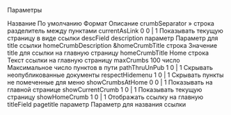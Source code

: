 Параметры

Название	По умолчанию	Формат	Описание
crumbSeparator	»	строка	разделитель между пунктами
currentAsLink	0	0 | 1	Показывать текущую страницу в виде ссылки
descField	description	параметр	Параметр для title ссылки
homeCrumbDescription	&homeCrumbTitle	строка	Значение title для ссылки на главную страницу
homeCrumbTitle	Home	строка	Текст ссылки на главную страницу
maxCrumbs	100	число	Максимальное число пунктов в пути
pathThruUnPub	1	0 | 1	Скрывать неопубликованные документы
respectHidemenu	1	0 | 1	Скрывать пункты не помеченные для меню
showCrumbsAtHome	0	0 | 1	Показывать на главной странице
showCurrentCrumb	1	0 | 1	Показывать текущую страницу
showHomeCrumb	1	0 | 1	Отображать ссылку на главную
titleField	pagetitle	параметр	Параметр для названия ссылки

